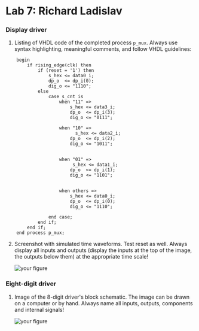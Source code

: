 Lab 7: Richard Ladislav
=======================

### Display driver

1.  Listing of VHDL code of the completed process `p_mux`. Always use
    syntax highlighting, meaningful comments, and follow VHDL
    guidelines:

```  p_mux : process(clk)
    begin
        if rising_edge(clk) then
            if (reset = '1') then
                s_hex <= data0_i;
                dp_o  <= dp_i(0);
                dig_o <= "1110";
            else
                case s_cnt is
                    when "11" =>
                        s_hex <= data3_i;
                        dp_o  <= dp_i(3);
                        dig_o <= "0111";

                    when "10" =>
                          s_hex <= data2_i;
                        dp_o  <= dp_i(2);
                        dig_o <= "1011";


                    when "01" =>
                         s_hex <= data1_i;
                        dp_o  <= dp_i(1);
                        dig_o <= "1101";


                    when others =>
                        s_hex <= data0_i;
                        dp_o  <= dp_i(0);
                        dig_o <= "1110";

                end case;
            end if;
        end if;
    end process p_mux;

```

2.  Screenshot with simulated time waveforms. Test reset as well. Always
    display all inputs and outputs (display the inputs at the top of the
    image, the outputs below them) at the appropriate time scale!

    ![your figure]()

### Eight-digit driver

1.  Image of the 8-digit driver's block schematic. The image can be
    drawn on a computer or by hand. Always name all inputs, outputs,
    components and internal signals!

    ![your figure]()
